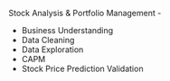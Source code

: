 Stock Analysis & Portfolio Management -

- Business Understanding
- Data Cleaning
- Data Exploration
- CAPM
- Stock Price Prediction Validation
